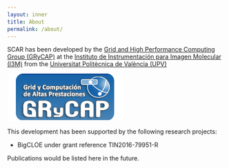 ```yaml
---
layout: inner
title: About
permalink: /about/
---
```



SCAR has been developed by the [Grid and High Performance Computing Group (GRyCAP)](http://www.grycap.upv.es) at 
the [Instituto de Instrumentación para Imagen Molecular (I3M)](http://www.i3m.upv.es) from the [Universitat Politècnica de València (UPV)](http://www.upv.es)

![GRyCAP Logo](images/grycap.png)

This development has been supported by the following research projects:

* BigCLOE under grant reference TIN2016-79951-R

Publications would be listed here in the future.
